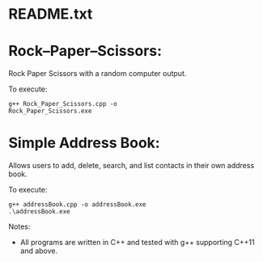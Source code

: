 README.txt
===========================
# Rock–Paper–Scissors:
Rock Paper Scissors with a random computer output.

To execute:

    g++ Rock_Paper_Scissors.cpp -o 
    Rock_Paper_Scissors.exe
#
# Simple Address Book:
Allows users to add, delete, search, and list contacts in their own address book.

To execute:

    g++ addressBook.cpp -o addressBook.exe
    .\addressBook.exe

Notes:
- All programs are written in C++ and tested with g++ supporting C++11 and above.
